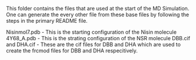 This folder contains the files that are used at the start of the MD Simulation. One can generate the every other file from these base files by following the steps in the primary README file.

Nisinmol7.pdb - This is the starting configuration of the Nisin molecule
4Y68\_A.pdb - This is the strating configuration of the NSR molecule
DBB.cif and  DHA.cif - These are the cif files for DBB and DHA which are used to create the frcmod files for DBB and DHA respecitively.

 

